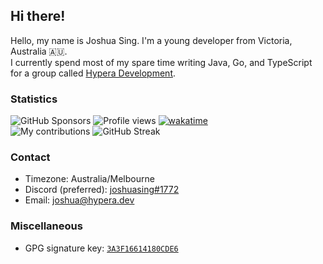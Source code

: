 ## Hi there!
Hello, my name is Joshua Sing. I'm a young developer from Victoria, Australia 🇦🇺.  
I currently spend most of my spare time writing Java, Go, and TypeScript for a group called [Hypera Development](https://github.com/HyperaDev/).  

### Statistics
![GitHub Sponsors](https://img.shields.io/github/sponsors/joshuasing)
![Profile views](https://komarev.com/ghpvc?username=joshuasing&color=2155CC&style=flat-square)
[![wakatime](https://wakatime.com/badge/user/796b9400-dd1e-4e14-89bf-58ba2490722f.svg)](https://wakatime.com/@joshuasing)  
![My contributions](https://github-readme-stats.vercel.app/api?username=joshuasing&count_private=true&show_icons=true&title_color=97e097&icon_color=97e097&bg_color=21262d&text_color=c9d1d9&hide_border=true&include_all_commits=true&custom_title=My%20commit%20stats)
![GitHub Streak](https://github-readme-streak-stats.herokuapp.com?user=joshuasing&theme=github-dark-blue&hide_border=true&stroke=97E097&ring=97E097&fire=97E097&sideNums=97E097&background=21262D)

### Contact
 - Timezone: Australia/Melbourne
 - Discord (preferred): [joshuasing#1772](https://discord.hypera.dev/)
 - Email: [joshua@hypera.dev](mailto:joshua@hypera.dev)

### Miscellaneous
 - GPG signature key: [`3A3F16614180CDE6`](https://pgp.mit.edu/pks/lookup?op=vindex&search=0x3A3F16614180CDE6)
